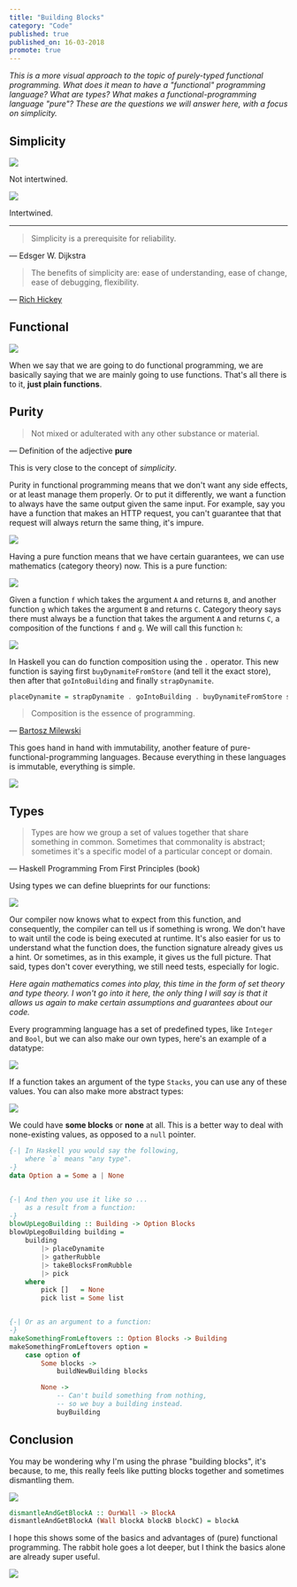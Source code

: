 ```yaml
---
title: "Building Blocks"
category: "Code"
published: true
published_on: 16-03-2018
promote: true
---
```



_This is a more visual approach to the topic of purely-typed functional programming. What does it mean to have a "functional" programming language? What are types? What makes a functional-programming language "pure"? These are the questions we will answer here, with a focus on simplicity._



## Simplicity

![](../../images/fp/simple.png)

Not intertwined.

![](../../images/fp/complex.png)

Intertwined.

---

> Simplicity is a prerequisite for reliability.

— Edsger W. Dijkstra

> The benefits of simplicity are: ease of understanding, ease of change, ease of debugging, flexibility.

— [Rich Hickey](https://www.infoq.com/presentations/Simple-Made-Easy)



## Functional

![](../../images/fp/function.png)

When we say that we are going to do functional programming, we are basically saying that we are mainly going to use functions. That's all there is to it, __just plain functions__.



## Purity

> Not mixed or adulterated with any other substance or material.

— Definition of the adjective __pure__

This is very close to the concept of _simplicity_.

Purity in functional programming means that we don't want any side effects, or at least manage them properly. Or to put it differently, we want a function to always have the same output given the same input. For example, say you have a function that makes an HTTP request, you can't guarantee that that request will always return the same thing, it's impure.

![](../../images/fp/impure-function.png)

Having a pure function means that we have certain guarantees, we can use mathematics (category theory) now. This is a pure function:

![](../../images/fp/pure-function-1.png)

Given a function `f` which takes the argument `A` and returns `B`, and another function `g` which takes the argument `B` and returns `C`. Category theory says there must always be a function that takes the argument `A` and returns `C`, a composition of the functions `f` and `g`. We will call this function `h`:

![](../../images/fp/pure-function-2.png)

In Haskell you can do function composition using the `.` operator. This new function is saying first `buyDynamiteFromStore` (and tell it the exact store), then after that `goIntoBuilding` and finally `strapDynamite`.

```haskell
placeDynamite = strapDynamite . goIntoBuilding . buyDynamiteFromStore store
```

> Composition is the essence of programming.

— [Bartosz Milewski](https://bartoszmilewski.com/2014/11/04/category-the-essence-of-composition/)

This goes hand in hand with immutability, another feature of pure-functional-programming languages. Because everything in these languages is immutable, everything is simple.

![](../../images/fp/immutability.png)



## Types

> Types are how we group a set of values together that share something in common. Sometimes that commonality is abstract; sometimes it's a specific model of a particular concept or domain.

— Haskell Programming From First Principles (book)

Using types we can define blueprints for our functions:

![](../../images/fp/types.png)

Our compiler now knows what to expect from this function, and consequently, the compiler can tell us if something is wrong. We don't have to wait until the code is being executed at runtime. It's also easier for us to understand what the function does, the function signature already gives us a hint. Or sometimes, as in this example, it gives us the full picture. That said, types don't cover everything, we still need tests, especially for logic.

_Here again mathematics comes into play, this time in the form of set theory and type theory. I won't go into it here, the only thing I will say is that it allows us again to make certain assumptions and guarantees about our code._

Every programming language has a set of predefined types, like `Integer` and `Bool`, but we can also make our own types, here's an example of a datatype:

![](../../images/fp/union-types.png)

If a function takes an argument of the type `Stacks`, you can use any of these values. You can also make more abstract types:

![](../../images/fp/option-type.png)

We could have __some blocks__ or __none__ at all. This is a better way to deal with none-existing values, as opposed to a `null` pointer.

```haskell
{-| In Haskell you would say the following,
    where `a` means "any type".
-}
data Option a = Some a | None


{-| And then you use it like so ...
    as a result from a function:
-}
blowUpLegoBuilding :: Building -> Option Blocks
blowUpLegoBuilding building =
    building
        |> placeDynamite
        |> gatherRubble
        |> takeBlocksFromRubble
        |> pick
    where
        pick []   = None
        pick list = Some list


{-| Or as an argument to a function:
-}
makeSomethingFromLeftovers :: Option Blocks -> Building
makeSomethingFromLeftovers option =
    case option of
        Some blocks ->
            buildNewBuilding blocks

        None ->
            -- Can't build something from nothing,
            -- so we buy a building instead.
            buyBuilding
```



## Conclusion

You may be wondering why I'm using the phrase "building blocks", it's because, to me, this really feels like putting blocks together and sometimes dismantling them.

![](../../images/fp/our-wall-type.png)

```haskell
dismantleAndGetBlockA :: OurWall -> BlockA
dismantleAndGetBlockA (Wall blockA blockB blockC) = blockA
```

I hope this shows some of the basics and advantages of (pure) functional programming. The rabbit hole goes a lot deeper, but I think the basics alone are already super useful.

![](../../images/fp/conclusion.png)
